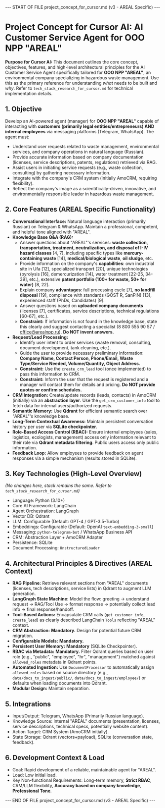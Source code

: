 --- START OF FILE project_concept_for_cursor.md (v3 - AREAL Specific) ---

# Project Concept for Cursor AI: AI Customer Service Agent for OOO NPP "AREAL"

**Purpose for Cursor AI:** This document outlines the core concept, objectives, features, and high-level architectural principles for the AI Customer Service Agent specifically tailored for **OOO NPP "AREAL"**, an environmental company specializing in hazardous waste management. Use this as the primary reference for understanding *what* needs to be built and *why*. Refer to `tech_stack_research_for_cursor.md` for technical implementation details.

## 1. Objective

Develop an AI-powered agent (manager) for **OOO NPP "AREAL"** capable of interacting with **customers (primarily legal entities/entrepreneurs) AND internal employees** via messaging platforms (Telegram, WhatsApp).
The agent must:
*   Understand user requests related to waste management, environmental services, and company operations in natural language (Russian).
*   Provide accurate information based on company documentation (licenses, service descriptions, patents, regulations) retrieved via RAG.
*   Assist users in initiating service requests (e.g., waste collection, consulting) by gathering necessary information.
*   Integrate with the company's CRM system (initially AmoCRM, requiring flexibility).
*   Reflect the company's image as a scientifically-driven, innovative, and environmentally responsible leader in hazardous waste management.

## 2. Core Features (AREAL Specific Functionality)

*   **Conversational Interface:** Natural language interaction (primarily Russian) on Telegram & WhatsApp. Maintain a professional, competent, and helpful tone aligned with "AREAL".
*   **Knowledge Base Q&A (RAG):**
    *   Answer questions about "AREAL"'s services: **waste collection, transportation, treatment, neutralization, and disposal of I-IV hazard classes** [4, 7], including specific types like **mercury-containing waste** [14], **medical/biological waste**, **oil sludge**, etc.
    *   Provide information on the company's **capabilities**: own industrial site in Ufa [12], specialized transport [20], unique technologies (pyrolysis [16], demercurization [14], water treatment [22-25, 34-39], etc.), extensive **patent portfolio (100+ for waste, 50+ for water)** [8, 22].
    *   Explain company **advantages**: full processing cycle [7], **no landfill disposal** [19], compliance with standards (GOST R, SanPiN) [13], experienced staff (PhDs, Candidates) [9].
    *   Answer questions based on **uploaded company documents** (licenses [7], certificates, service descriptions, technical regulations [60-67], etc.).
    *   **Constraint:** If information is not found in the knowledge base, state this clearly and suggest contacting a specialist (8 800 555 90 57 / office@arealnpp.ru). **Do NOT invent answers.**
*   **Request/Lead Processing:**
    *   Identify user intent to order services (waste removal, consulting, document development, tank cleaning, etc.).
    *   Guide the user to provide necessary preliminary information: **Company Name, Contact Person, Phone/Email, Waste Type/Service Needed, Volume/Quantity, Object Address.**
    *   **Constraint:** Use the `create_crm_lead` tool (once implemented) to pass this information to CRM.
    *   **Constraint:** Inform the user that the request is registered and a manager will contact them for details and pricing. **Do NOT provide quotes or confirm schedules.**
*   **CRM Integration:** Create/update records (leads, contacts) in AmoCRM (initially) via an **abstraction layer**. Use the `get_crm_customer_info` tool to fetch data for internal users/authorized requests.
*   **Semantic Memory:** Use **Qdrant** for efficient semantic search over "AREAL"'s knowledge base.
*   **Long-Term Contextual Awareness:** Maintain persistent conversation history per user via **SQLite checkpointer**.
*   **Role-Based Access Control (RBAC):** Ensure internal employees (sales, logistics, ecologists, management) access only information relevant to their role via **Qdrant metadata filtering**. Public users access only public information.
*   **Feedback Loop:** Allow employees to provide feedback on agent responses via a simple mechanism (results stored in SQLite).

## 3. Key Technologies (High-Level Overview)

*(No changes here, stack remains the same. Refer to `tech_stack_research_for_cursor.md`)*

*   Language: Python (3.10+)
*   Core AI Framework: LangChain
*   Agent Orchestration: LangGraph
*   Vector DB: Qdrant
*   LLM: Configurable (Default: GPT-4 / GPT-3.5-Turbo)
*   Embeddings: Configurable (Default: OpenAI `text-embedding-3-small`)
*   Messaging: `python-telegram-bot` / WhatsApp Business API
*   CRM: Abstraction Layer + AmoCRM Adapter
*   Persistence: SQLite
*   Document Processing: `UnstructuredLoader`

## 4. Architectural Principles & Directives (AREAL Context)

*   **RAG Pipeline:** Retrieve relevant sections from "AREAL" documents (licenses, tech descriptions, service lists) in Qdrant to augment LLM generation.
*   **LangGraph State Machine:** Model the flow: greeting -> understand request -> RAG/Tool Use -> format response -> potentially collect lead info -> final response/handoff.
*   **Tool-Based Actions:** Encapsulate CRM calls (`get_customer_info`, `create_lead`) as clearly described LangChain `Tools` reflecting "AREAL" context.
*   **CRM Abstraction:** **Mandatory.** Design for potential future CRM migration.
*   **Configurable Models:** **Mandatory.**
*   **Persistent User Memory:** **Mandatory** (SQLite Checkpointer).
*   **RBAC via Metadata:** **Mandatory.** Filter Qdrant queries based on user role (e.g., "public", "employee", "hr", "management") matched against `allowed_roles` metadata in Qdrant points.
*   **Automated Ingestion:** Use `DocumentProcessor` to automatically assign `allowed_roles` based on source directory (e.g., `data/docs_to_ingest/public/`, `data/docs_to_ingest/employee/`) or defaults when loading documents into Qdrant.
*   **Modular Design:** Maintain separation.

## 5. Integrations

*   Input/Output: Telegram, WhatsApp (Primarily Russian language).
*   Knowledge Source: Internal "AREAL" documents (presentation, licenses, service descriptions, technical specs, potentially website content).
*   Action Target: CRM System (AmoCRM initially).
*   State Storage: Qdrant (vectors+payload), SQLite (conversation state, feedback).

## 6. Development Context & Load

*   Goal: Rapid development of a reliable, maintainable agent for "AREAL".
*   Load: Low initial load.
*   Key Non-functional Requirements: Long-term memory, **Strict RBAC**, CRM/LLM flexibility, **Accuracy based on company knowledge**, **Professional Tone**.

--- END OF FILE project_concept_for_cursor.md (v3 - AREAL Specific) ---